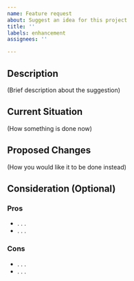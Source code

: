 ```yaml
---
name: Feature request
about: Suggest an idea for this project
title: ''
labels: enhancement
assignees: ''

---
```


## Description
(Brief description about the suggestion)

## Current Situation
(How something is done now)

## Proposed Changes
(How you would like it to be done instead)

## Consideration (Optional)

### Pros
* . . .
* . . .

### Cons
* . . .
* . . .
